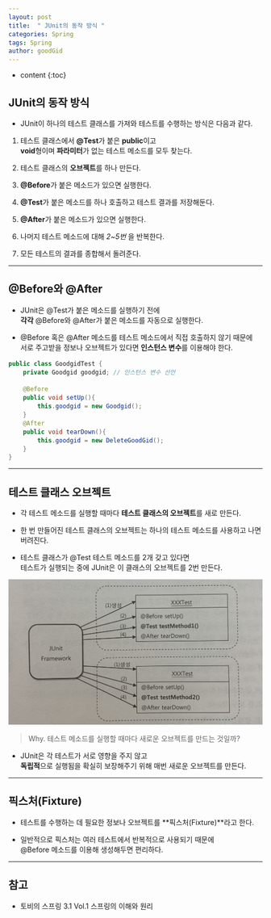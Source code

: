```yaml
---
layout: post
title:  " JUnit의 동작 방식 "
categories: Spring
tags: Spring
author: goodGid
---
```

* content
{:toc}

## JUnit의 동작 방식

* JUnit이 하나의 테스트 클래스를 가져와 테스트를 수행하는 방식은 다음과 같다.

1. 테스트 클래스에서 **@Test**가 붙은 **public**이고 <br> **void**형이며 **파라미터**가 없는 테스트 메소드를 모두 찾는다.

2. 테스트 클래스의 **오브젝트**를 하나 만든다.

3. **@Before**가 붙은 메소드가 있으면 실행한다.

4. **@Test**가 붙은 메소드를 하나 호출하고 테스트 결과를 저장해둔다.

5. **@After**가 붙은 메소드가 있으면 실행한다.

6. 나머지 테스트 메소드에 대해 *2~5번* 을 반복한다.

7. 모든 테스트의 결과를 종합해서 돌려준다.











---

## @Before와 @After

* JUnit은 @Test가 붙은 메소드를 실행하기 전에 <br> **각각** @Before와 @After가 붙은 메소드를 자동으로 실행한다.

* @Before 혹은 @After 메소드를 테스트 메소드에서 직접 호출하지 않기 때문에 <br> 서로 주고받을 정보나 오브젝트가 있다면 **인스턴스 변수**를 이용해야 한다.

``` java
public class GoodgidTest {
    private Goodgid goodgid; // 인스턴스 변수 선언

    @Before
    public void setUp(){
        this.goodgid = new Goodgid();
    }
    @After
    public void tearDown(){
        this.goodgid = new DeleteGoodGid();
    }
}
```

---

## 테스트 클래스 오브젝트

* 각 테스트 메소드를 실행할 때마다 **테스트 클래스의 오브젝트**를 새로 만든다.

* 한 번 만들어진 테스트 클래스의 오브젝트는 하나의 테스트 메소드를 사용하고 나면 버려진다.

* 테스트 클래스가 @Test 테스트 메소드를 2개 갖고 있다면 <br> 테스트가 실행되는 중에 JUnit은 이 클래스의 오브젝트를 2번 만든다.

![](/assets/img/java/how_junit_works_1.png)


> Why. 테스트 메소드를 실행할 때마다 새로운 오브젝트를 만드는 것일까?

* JUnit은 각 테스트가 서로 영향을 주지 않고 <br> **독립적**으로 실행됨을 확실히 보장해주기 위해 매번 새로운 오브젝트를 만든다.


---

## 픽스처(Fixture)

* 테스트를 수행하는 데 필요한 정보나 오브젝트를 **픽스처(Fixture)**라고 한다.

* 일반적으로 픽스처는 여러 테스트에서 반복적으로 사용되기 때문에 <br> @Before 메소드를 이용해 생성해두면 편리하다.



---

## 참고

* 토비의 스프링 3.1 Vol.1 스프링의 이해와 원리
